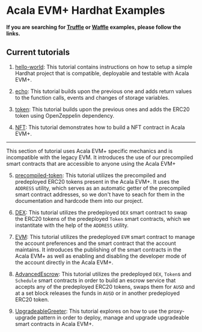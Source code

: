 # Acala EVM+ Hardhat Examples

**If you are searching for [Truffle](https://github.com/AcalaNetwork/truffle-tutorials) or
[Waffle](https://github.com/AcalaNetwork/waffle-tutorials) examples, please follow the links.**

## Current tutorials

1. [hello-world](./hello-world/README.md): This tutorial contains instructions on how to setup a
simple Hardhat project that is compatible, deployable and testable with Acala EVM+.

2. [echo](./echo/README.md): This tutorial builds upon the previous one and adds return values to
the function calls, events and changes of storage variables.

3. [token](./token/README.md): This tutorial builds upon the previous ones and adds the ERC20 token
using OpenZeppelin dependency.

4. [NFT](./NFT/README.md): This tutorial demonstrates how to build a NFT contract in Acala EVM+.

---

This section of tutorial uses Acala EVM+ specific mechanics and is incompatible with the legacy EVM.
It introduces the use of our precompiled smart contracts that are accessible to anyone using the
Acala EVM+

5. [precompiled-token](./precompiled-token/README.md): This tutorial utilizes the precompiled and
predeployed ERC20 tokens present in the Acala EVM+. It uses the `ADDRESS` utility, which serves
as an automatic getter of the precompiled smart contract addresses, so we don't have to seach
for them in the documentation and hardcode them into our project.

6. [DEX](./DEX/README.md): This tutorial utilizes the predeployed `DEX` smart contract to swap the
ERC20 tokens of the  predeployed `Token` smart contracts, which we instantitate with the help of the
`ADDRESS` utility.

7. [EVM](./EVM/README.md): This tutorial utilizes the predeployed `EVM` smart contract to manage the
account preferences and the smart contract that the account maintains. It introduces the publishing
of the smart contracts in the Acala EVM+ as well as enabling and disabling the developer mode of the
account directly in the Acala EVM+.

8. [AdvancedEscrow](./advanced-escrow/README.md): This tutorial utilizes the predeployed `DEX`,
`Token`s and `Schedule` smart contracts in order to build an escrow service that accepts any of the
predeployed ERC20 tokens, swaps them for `AUSD` and at a set block releases the funds in `AUSD` or
in another predeployed ERC20 token.

9. [UpgradeableGreeter](./upgradeable-greeter/README.md): This tutorial explores on how to use the
proxy-upgrade pattern in order to deploy, manage and upgrade upgradeable smart contracts in Acala
EVM+.